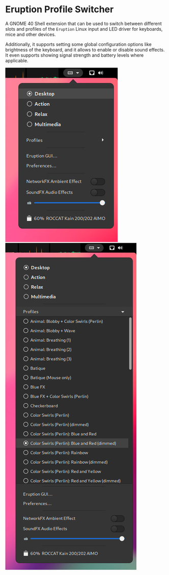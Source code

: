 # Eruption Profile Switcher

A GNOME 40 Shell extension that can be used to switch between different
slots and profiles of the `Eruption` Linux input and LED driver for keyboards, mice and other devices.

Additionally, it supports setting some global configuration options like
brightness of the keyboard, and it allows to enable or disable sound effects. It even supports showing
signal strength and battery levels where applicable.

![screenshot-01.png](assets/screenshot-01.jpg)
![screenshot-02.png](assets/screenshot-02.jpg)